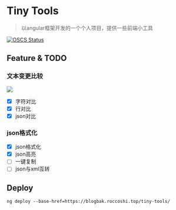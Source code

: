 # Tiny Tools

> 以angular框架开发的一个个人项目，提供一些前端小工具

[![OSCS Status](https://www.oscs1024.com/platform/badge/Lincest/tiny-tools.svg?size=small)](https://www.oscs1024.com/project/Lincest/tiny-tools?ref=badge_small)

## Feature & TODO

### 文本变更比较

![](https://youpai.roccoshi.top/img/202207111722437.png)

- [x] 字符对比
- [x] 行对比
- [x] json对比

### json格式化

- [x] json格式化
- [x] json高亮
- [ ] 一键复制
- [ ] json与xml互转

## Deploy

`ng deploy --base-href=https://blogbak.roccoshi.top/tiny-tools/`
